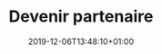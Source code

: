 ---
title: Devenir partenaire
date: 2019-12-06T13:48:10+01:00
layout: devenir
menu:
  main:
    parent: redistribuer
    weight: 3
illu: /img/page-redistribuer/devenir_partenaires_illu.svg
intro: 
    first: "Devenez partenaire et rejoignez le réseau de redistribution de l’association Règles Élémentaires !"
    second: "Nous comptons aujourd’hui plusieurs centaines de partenariats à travers la France. C’est grâce à toutes ces organisations de première ligne qui travaillent au plus près des personnes en situation de précarité que nous pouvons venir en aide, depuis 2015, à plus de 100 000 femmes bénéficiaires."
steps:
  - img: /img/page-redistribuer/step1.svg
    step: 1
    text: "Une personne de l’organisation remplit le <a target=\"_blank\" href=\"https://docs.google.com/forms/d/e/1FAIpQLSefC1PRfnqPT0SafjXoU4UC8Hznrhwo0Zw4Rig25YxCciCgKw/viewform?usp=sf_link\" onclick=\"gtag('event', 'clicDevenirPartenaire', {'event_category': 'Partenaire','event_label': 'devenir_step'});\">formulaire</a>."
  - img: /img/page-redistribuer/step2.svg
    step: 2
    text: 'L’équipe redistribution de Règles Élémentaires prend contact avec nous sous 15 jours.'
  - img: /img/page-redistribuer/step3.svg
    step: 3
    text: Nous confirmons nos besoins et signons une convention de partenariat avec Règles Élémentaires.
  - img: /img/page-redistribuer/step4.svg
    step: 4
    text: Nous convenons d’une date de livraison / récupération, en fonction de nos moyens de transport et de stockage ainsi que de la disponibilité des stocks de Règles Élémentaires.
photos:
  - img: /img/page-redistribuer/photo1.png
  - img: /img/page-redistribuer/photo2.png
  - img: /img/page-redistribuer/photo3.png
  - img: /img/page-redistribuer/photo4.png
---